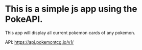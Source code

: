 # This is a simple js app using the PokeAPI.

This app will display all current pokemon cards of any pokemon.

API: https://api.pokemontcg.io/v1/
